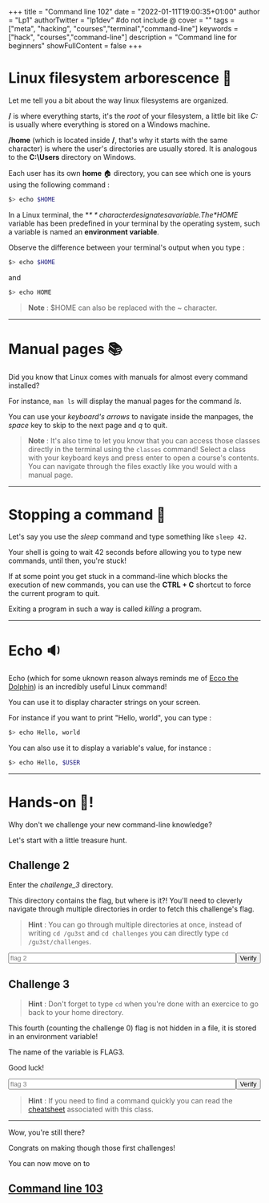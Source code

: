 +++
title = "Command line 102"
date = "2022-01-11T19:00:35+01:00"
author = "Lp1"
authorTwitter = "lp1dev" #do not include @
cover = ""
tags = ["meta", "hacking", "courses","terminal","command-line"]
keywords = ["hack", "courses","command-line"]
description = "Command line for beginners"
showFullContent = false
+++

<script type="text/javascript">
    function verify(id) {
        const answers = [
            'flag{442fcf28466515a81d5434931496ffa64611cc8e}',
            'flag{4a4c6edef220f300dc6bc58df3d3b2e3c0bc8842}'
        ]
        let input = document.querySelector('#chall'+id)
        if (input.value.trim() == answers[id]) {
            alert('Congratulations! You finished the challenge '+id)
        } else {
            alert('It seems this flag is invalid. Try again!')
        }
        input.disabled = true;
    }
</script>

# Linux filesystem arborescence 🌳

Let me tell you a bit about the way linux filesystems are organized.

**/** is where everything starts, it's the *root* of your filesystem, a little bit like *C:* is usually where everything is stored on a Windows machine.

**/home** (which is located inside **/**, that's why it starts with the same character) is where the user's directories are usually stored. It is analogous to the **C:\Users** directory on Windows.

Each user has its own **home** 🏠 directory, you can see which one is yours using the following command :

```bash
$> echo $HOME
```

In a Linux terminal, the **$** character designates a variable. The *$HOME* variable has been predefined in your terminal by the operating system, such a variable is named an **environment variable**.

Observe the difference between your terminal's output when you type :

```bash
$> echo $HOME
```

and

```bash
$> echo HOME
```

> **Note** : $HOME can also be replaced with the ~ character.

---

# Manual pages 📚

Did you know that Linux comes with manuals for almost every command installed?

For instance, `man ls` will display the manual pages for the command *ls*.

You can use your *keyboard's arrows* to navigate inside the manpages, the *space* key to skip to the next page and *q* to quit.

> **Note** : It's also time to let you know that you can access those classes directly in the terminal using the `classes` command! Select a class with your keyboard keys and press enter to open a course's contents. You can navigate through the files exactly like you would with a manual page.

---

# Stopping a command 🛑

Let's say you use the *sleep* command and type something like `sleep 42`.

Your shell is going to wait 42 seconds before allowing you to type new commands, until then, you're stuck!

If at some point you get stuck in a command-line which blocks the execution of new commands, you can use the **CTRL + C** shortcut to force the current program to quit.

Exiting a program in such a way is called *killing* a program.

---

# Echo 🔉 

Echo (which for some uknown reason always reminds me of [Ecco the Dolphin](https://en.wikipedia.org/wiki/Ecco_the_Dolphin)) is an incredibly useful Linux command!

You can use it to display character strings on your screen.

For instance if you want to print "Hello, world", you can type :

```bash
$> echo Hello, world
```

You can also use it to display a variable's value, for instance :

```bash
$> echo Hello, $USER
```

---

# Hands-on 🤜!

Why don't we challenge your new command-line knowledge?

Let's start with a little treasure hunt.

## Challenge 2

Enter the *challenge_3* directory.

This directory contains the flag, but where is it?! You'll need to cleverly navigate through multiple directories in order to fetch this challenge's flag.

> **Hint** : You can go through multiple directories at once, instead of writing `cd /gu3st` and `cd challenges` you can directly type `cd /gu3st/challenges`.

<div style="display:flex">
    <input style="width:40rem" type="text" id="chall0" placeholder="flag 2"/><button onclick="verify(0)">Verify</button>
</div>

## Challenge 3

> **Hint** : Don't forget to type `cd` when you're done with an exercice to go back to your home directory.

This fourth (counting the challenge 0) flag is not hidden in a file, it is stored in an environment variable! 

The name of the variable is FLAG3. 

Good luck!

<div style="display:flex">
    <input style="width:40rem" type="text" id="chall1" placeholder="flag 3"/><button onclick="verify(1)">Verify</button>
</div>

> **Hint** : If you need to find a command quickly you can read the [cheatsheet](../cheatsheet) associated with this class.

---

Wow, you're still there?

Congrats on making though those first challenges!

You can now move on to 

## [Command line 103](../103)